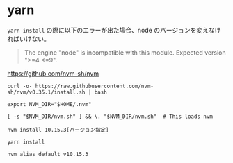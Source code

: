 # yarn

`yarn install` の際に以下のエラーが出た場合、node のバージョンを変えなければいけない。
> The engine "node" is incompatible with this module.  Expected version ">=4 <=9".


https://github.com/nvm-sh/nvm

`curl -o- https://raw.githubusercontent.com/nvm-sh/nvm/v0.35.1/install.sh | bash`

`export NVM_DIR="$HOME/.nvm"`

`[ -s "$NVM_DIR/nvm.sh" ] && \. "$NVM_DIR/nvm.sh"  # This loads nvm`
 
`nvm install 10.15.3[バージョン指定]`

`yarn install`

`nvm alias default v10.15.3`
